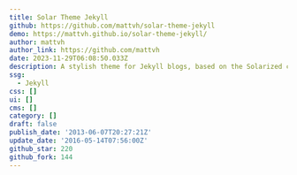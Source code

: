 ```yaml
---
title: Solar Theme Jekyll
github: https://github.com/mattvh/solar-theme-jekyll
demo: https://mattvh.github.io/solar-theme-jekyll/
author: mattvh
author_link: https://github.com/mattvh
date: 2023-11-29T06:08:50.033Z
description: A stylish theme for Jekyll blogs, based on the Solarized color palette
ssg:
  - Jekyll
css: []
ui: []
cms: []
category: []
draft: false
publish_date: '2013-06-07T20:27:21Z'
update_date: '2016-05-14T07:56:00Z'
github_star: 220
github_fork: 144
---
```

